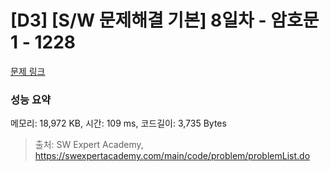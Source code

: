 # [D3] [S/W 문제해결 기본] 8일차 - 암호문1 - 1228 

[문제 링크](https://swexpertacademy.com/main/code/problem/problemDetail.do?contestProbId=AV14w-rKAHACFAYD) 

### 성능 요약

메모리: 18,972 KB, 시간: 109 ms, 코드길이: 3,735 Bytes



> 출처: SW Expert Academy, https://swexpertacademy.com/main/code/problem/problemList.do